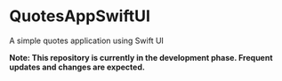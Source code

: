 # QuotesAppSwiftUI
A simple quotes application using Swift UI

**Note: This repository is currently in the development phase. Frequent updates and changes are expected.**

